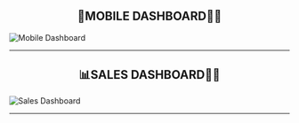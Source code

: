 <h2 align="center">📱MOBILE DASHBOARD🕵️‍♂️</h2>

![Mobile Dashboard](https://github.com/ROB6665/TABLEAU_DASHBOARDS/assets/121626867/5d71bbab-69df-46b1-a2f4-136137d57e02)

<hr>

<h2 align="center"> 📊SALES DASHBOARD🕵️‍♂ </h2>

![Sales Dashboard](https://github.com/ROB6665/TABLEAU_DASHBOARDS/assets/121626867/7de2d38d-2352-4ad4-93d2-c2cdca15d16d)

<hr>
